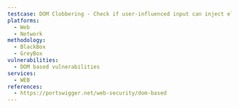```yaml
---
testcase: DOM Clobbering - Check if user-influenced input can inject elements with names or IDs clashing with global variables, functions, or DOM references. Web (HTTP/HTTPS) service
platforms: 
  - Web
  - Network
methodology: 
  - BlackBox
  - GreyBox
vulnerabilities:
  - DOM based vulnerabilities
services:
  - WEB
references:
  - https://portswigger.net/web-security/dom-based
---
```

